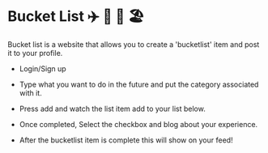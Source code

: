 <h1>Bucket List ✈️ 🍔  🎒 🏖 </h1>


Bucket list is a website that allows you to create a 'bucketlist' item and post it to your profile.

-  Login/Sign up

- Type what you want to do in the future and put the category associated with it.

- Press add and watch the list item add to your list below.

- Once completed, Select the checkbox and blog about your experience.

- After the bucketlist item is complete this will show on your feed!

